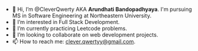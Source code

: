 - 👋 Hi, I’m @CleverQwerty AKA **Arundhati Bandopadhyaya**. I'm pursuing MS in Software Engineering at Northeastern University.
- 👀 I’m interested in Full Stack Development.
- 🌱 I’m currently practicing Leetcode problems.
- 💞️ I’m looking to collaborate on web development projects.
- 📫 How to reach me: clever.qwertyy@gmail.com.

<!---
CleverQwerty/CleverQwerty is a ✨ special ✨ repository because its `README.md` (this file) appears on your GitHub profile.
You can click the Preview link to take a look at your changes.
--->

